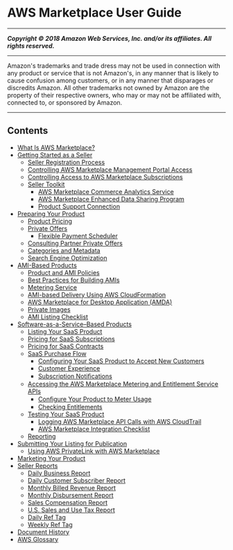 # AWS Marketplace User Guide 

-----
*****Copyright &copy; 2018 Amazon Web Services, Inc. and/or its affiliates. All rights reserved.*****

-----
Amazon's trademarks and trade dress may not be used in 
     connection with any product or service that is not Amazon's, 
     in any manner that is likely to cause confusion among customers, 
     or in any manner that disparages or discredits Amazon. All other 
     trademarks not owned by Amazon are the property of their respective
     owners, who may or may not be affiliated with, connected to, or 
     sponsored by Amazon.

-----
## Contents
+ [What Is AWS Marketplace?](what-is-marketplace.md)
+ [Getting Started as a Seller](user-guide-for-sellers.md)
   + [Seller Registration Process](seller-registration-process.md)
   + [Controlling AWS Marketplace Management Portal Access](marketplace-management-portal-user-access.md)
   + [Controlling Access to AWS Marketplace Subscriptions](ControllingAccessToAWSMarketplaceSubscriptions.md)
   + [Seller Toolkit](additional-seller-tools.md)
      + [AWS Marketplace Commerce Analytics Service](commerce-analytics-service.md)
      + [AWS Marketplace Enhanced Data Sharing Program](enhanced-data-sharing-program.md)
      + [Product Support Connection](product-support-connection.md)
+ [Preparing Your Product](product-preparation.md)
   + [Product Pricing](pricing.md)
   + [Private Offers](private-offers.md)
      + [Flexible Payment Scheduler](flexible-payment-scheduler.md)
   + [Consulting Partner Private Offers](consulting-partner-offers.md)
   + [Categories and Metadata](categories-and-metadata.md)
   + [Search Engine Optimization](search-engine-optimization.md)
+ [AMI-Based Products](ami-products.md)
   + [Product and AMI Policies](product-and-ami-policies.md)
   + [Best Practices for Building AMIs](best-practices-for-building-your-amis.md)
   + [Metering Service](metering-service.md)
   + [AMI-based Delivery Using AWS CloudFormation](cloudformation.md)
   + [AWS Marketplace for Desktop Application (AMDA)](amda.md)
   + [Private Images](private-images.md)
   + [AMI Listing Checklist](aws-marketplace-listing-checklist.md)
+ [Software-as-a-Service–Based Products](software-as-a-service-based-products-saas.md)
   + [Listing Your SaaS Product](listing-your-saas-product.md)
   + [Pricing for SaaS Subscriptions](saas-subscriptions.md)
   + [Pricing for SaaS Contracts](saas-contracts.md)
   + [SaaS Purchase Flow](saas-purchase-flow.md)
      + [Configuring Your SaaS Product to Accept New Customers](configuring-your-saas-application-to-accept-new-customers.md)
      + [Customer Experience](customer-experience.md)
      + [Subscription Notiﬁcations](subscription-notification.md)
   + [Accessing the AWS Marketplace Metering and Entitlement Service APIs](accessing-the-aws-marketplace-metering-and-entitlement-apis.md)
      + [Conﬁgure Your Product to Meter Usage](configure-application-for-meter-usage.md)
      + [Checking Entitlements](checking-entitlements.md)
   + [Testing Your SaaS Product](testing-your-saas-product.md)
      + [Logging AWS Marketplace API Calls with AWS CloudTrail](logging-aws-marketplace-api-calls-with-aws-cloudtrail.md)
      + [AWS Marketplace Integration Checklist](aws-marketplace-integration-checklist.md)
   + [Reporting](saas-reporting.md)
+ [Submitting Your Listing for Publication](product-submission.md)
   + [Using AWS PrivateLink with AWS Marketplace](privatelink.md)
+ [Marketing Your Product](product-marketing.md)
+ [Seller Reports](Reporting.md)
   + [Daily Business Report](DailyBuisnessReport.md)
   + [Daily Customer Subscriber Report](daily-customer-subscriber-report.md)
   + [Monthly Billed Revenue Report](monthly-billed-revenue-report.md)
   + [Monthly Disbursement Report](monthly-disbursement-report.md)
   + [Sales Compensation Report](sales-compensation-report.md)
   + [U.S. Sales and Use Tax Report](u.s.-sales-and-use-tax-report.md)
   + [Daily Ref Tag](daily-ref-tag.md)
   + [Weekly Ref Tag](weekly-ref-tag-1.md)
+ [Document History](document-history.md)
+ [AWS Glossary](glossary.md)